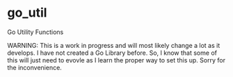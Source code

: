 # go_util
Go Utility Functions


WARNING: This is a work in progress and will most likely change a lot as it develops. I have not created a Go Library before. So, I know that some of this will just need to evovle as I learn the proper way to set this up. Sorry for the inconvenience.
